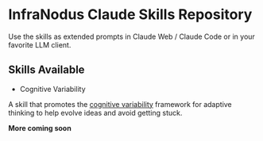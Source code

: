 # InfraNodus Claude Skills Repository

Use the skills as extended prompts in Claude Web / Claude Code or in your favorite LLM client.

## Skills Available

- Cognitive Variability

A skill that promotes the [cognitive variability](https://infranodus.com/about/cognitive-variability) framework for adaptive thinking to help evolve ideas and avoid getting stuck.

**More coming soon**
